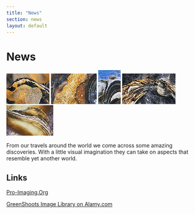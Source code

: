 ```yaml
---
title: "News"
section: news
layout: default
---
```


<div class="col-xs-12 col-sm-12 col-md-3">
<h1>News</h1>
</div>

<div class="col-xs-12 col-sm-12 col-md-9">

<a href="../assets/photos/GSNS022742YY.jpg"><img src="../assets/thumbs/GSNS022742YY.jpg" alt="Nature's Abstracts" /></a>
<a href="../assets/photos/GSNS022752.jpg"><img src="../assets/thumbs/GSNS022752.jpg" alt="Nature's Abstracts" /></a>
<a href="../assets/photos/GSNS032953B.jpg"><img src="../assets/thumbs/GSNS032953B.jpg" alt="Nature's Abstracts" /></a>
<a href="../assets/photos/GSNS032951XX.jpg"><img src="../assets/thumbs/GSNS032951XX.jpg" alt="Nature's Abstracts" /></a>
<a href="../assets/photos/GSNS022745XX.jpg"><img src="../assets/thumbs/GSNS022745XX.jpg" alt="Nature's Abstracts" /></a>

<p>
From our travels around the world we come across some amazing discoveries. With a little visual imagination they can take on aspects that resemble yet another world.
</p>


<h2>Links</h2>

<p>
<a href="http://www.pro-imaging.org/portfolios/norman-childs/" title="Portfolio on Pro-Imaging website">Pro-Imaging.Org</a>
</p>

<p>
<a href="http://www.alamy.com/stock-photography/69F0887E-D730-46DA-9969-9E5963A27AF5/Greenshoots%20Communications.html">GreenShoots Image Library on Alamy.com</a>
</p>


<!--
[Pro-Imaging.Org](http://www.pro-imaging.org/portfolios/norman-childs/ "Portfolio on Pro Imaging website")

[GreenShoots Image Library on Alamy.com](http://www.alamy.com/stock-photography/69F0887E-D730-46DA-9969-9E5963A27AF5/Greenshoots%20Communications.html)
-->
</div>